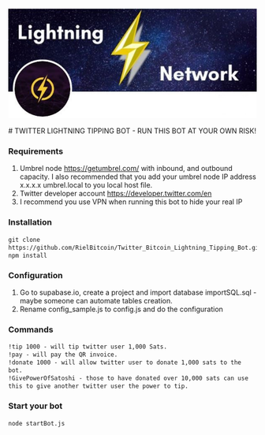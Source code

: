 <p>
  	<img alt="logo" src="resources/logo.jpg" >
</p>
# TWITTER LIGHTNING TIPPING BOT - RUN THIS BOT AT YOUR OWN RISK!

### Requirements
1. Umbrel node https://getumbrel.com/ with inbound, and outbound capacity. 
I also recommended that you add your umbrel node IP address x.x.x.x umbrel.local to you local host file.
2. Twitter developer account https://developer.twitter.com/en
3. I recommend you use VPN when running this bot to hide your real IP

### Installation
```
git clone https://github.com/RielBitcoin/Twitter_Bitcoin_Lightning_Tipping_Bot.git
npm install
```

### Configuration
1. Go to supabase.io, create a project and import database importSQL.sql - maybe someone can automate tables creation.
3. Rename config_sample.js to config.js and do the configuration

### Commands
```
!tip 1000 - will tip twitter user 1,000 Sats.
!pay - will pay the QR invoice. 
!donate 1000 - will allow twitter user to donate 1,000 sats to the bot.
!GivePowerOfSatoshi - those to have donated over 10,000 sats can use this to give another twitter user the power to tip. 
```

### Start your bot
```
node startBot.js
```
